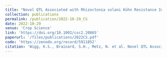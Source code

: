 ```yaml
---
title: "Novel QTL Associated with Rhizoctonia solani Kühn Resistance Identified in Two Table Beet x Sugar Beet F<sub>2:3</sub> Populations Using a New Table Beet Reference Genome"
collection: publications
permalink: /publication/2022-10-29_CS
date: 2022-10-29
venue: 'Crop Science'
link: 'https://doi.org/10.1002/csc2.20865'
paperurl: '/files/publications/2022CS.pdf'
code: 'https://zenodo.org/record/5911852'
citation: 'Wigg, K.S., Brainard, S.H., Metz, N. et al. Novel QTL Associated with Rhizoctonia solani Kühn Resistance Identified in Two Table Beet x Sugar Beet F<sub>2:3</sub> Populations Using a New Table Beet Reference Genome. <i>Crop Sci</i> (2022). https://doi.org/10.1007/s00122-021-03988-8'
---
```



